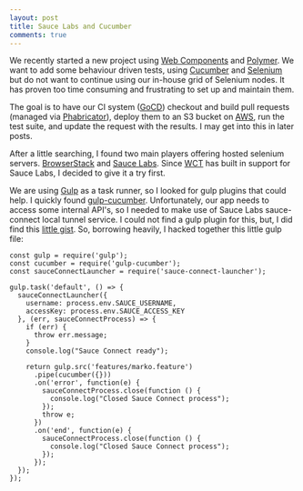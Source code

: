 ```yaml
---
layout: post
title: Sauce Labs and Cucumber
comments: true
---
```


We recently started a new project using [Web Components][web-components] and [Polymer][polymer].
We want to add some behaviour driven tests, using [Cucumber][cucumber] and [Selenium][selenium]
but do not want to continue using our in-house grid of Selenium nodes. It has proven too time
consuming and frustrating to set up and maintain them.

The goal is to have our CI system ([GoCD][gocd]) checkout and build pull requests (managed via
[Phabricator][phabricator]), deploy them to an S3 bucket on [AWS][aws], run the test suite, and
update the request with the results. I may get into this in later posts.

After a little searching, I found two main players offering hosted selenium servers.
[BrowserStack][browserstack] and [Sauce Labs][saucelabs]. Since [WCT][wct] has built in
support for Sauce Labs, I decided to give it a try first.

We are using [Gulp][gulp] as a task runner, so I looked for gulp plugins that could help.
I quickly found [gulp-cucumber][gulp-cucumber]. Unfortunately, our app needs to access some
internal API's, so I needed to make use of Sauce Labs sauce-connect local tunnel service.
I could not find a gulp plugin for this, but, I did find this [little gist][gist].
So, borrowing heavily, I hacked together this little gulp file:

    const gulp = require('gulp');
    const cucumber = require('gulp-cucumber');
    const sauceConnectLauncher = require('sauce-connect-launcher');

    gulp.task('default', () => {
      sauceConnectLauncher({
        username: process.env.SAUCE_USERNAME,
        accessKey: process.env.SAUCE_ACCESS_KEY
      }, (err, sauceConnectProcess) => {
        if (err) {
          throw err.message;
        }
        console.log("Sauce Connect ready");

        return gulp.src('features/marko.feature')
          .pipe(cucumber({}))
          .on('error', function(e) {
            sauceConnectProcess.close(function () {
              console.log("Closed Sauce Connect process");
            });
            throw e;
          })
          .on('end', function(e) {
            sauceConnectProcess.close(function () {
              console.log("Closed Sauce Connect process");
            });
          });
      });
    });



[polymer]: https://www.polymer-project.org/1.0/
[web-components]: http://webcomponents.org/
[cucumber]: https://cucumber.io/
[selenium]: http://www.seleniumhq.org/
[browserstack]: https://www.browserstack.com/
[saucelabs]: https://saucelabs.com/
[gocd]: https://www.go.cd/
[phabricator]: https://www.phacility.com/phabricator/
[aws]: https://aws.amazon.com/
[wct]: https://github.com/Polymer/web-component-tester
[gulp]: http://gulpjs.com/
[gulp-cucumber]: https://www.npmjs.com/package/gulp-cucumber
[gist]: https://gist.github.com/intergalactic-overlords/83114074087666967da3
